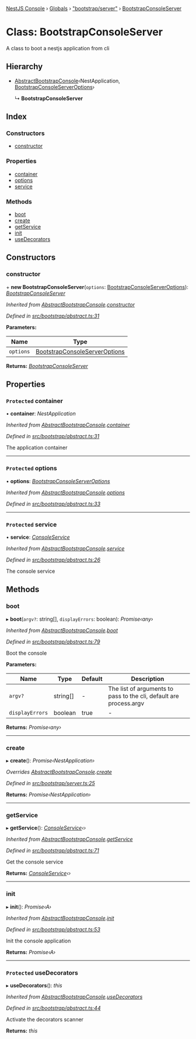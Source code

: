 [NestJS Console](../README.md) › [Globals](../globals.md) › ["bootstrap/server"](../modules/_bootstrap_server_.md) › [BootstrapConsoleServer](_bootstrap_server_.bootstrapconsoleserver.md)

# Class: BootstrapConsoleServer

A class to boot a nestjs application from cli

## Hierarchy

* [AbstractBootstrapConsole](_bootstrap_abstract_.abstractbootstrapconsole.md)‹NestApplication, [BootstrapConsoleServerOptions](../interfaces/_bootstrap_server_.bootstrapconsoleserveroptions.md)›

  ↳ **BootstrapConsoleServer**

## Index

### Constructors

* [constructor](_bootstrap_server_.bootstrapconsoleserver.md#constructor)

### Properties

* [container](_bootstrap_server_.bootstrapconsoleserver.md#protected-container)
* [options](_bootstrap_server_.bootstrapconsoleserver.md#protected-options)
* [service](_bootstrap_server_.bootstrapconsoleserver.md#protected-service)

### Methods

* [boot](_bootstrap_server_.bootstrapconsoleserver.md#boot)
* [create](_bootstrap_server_.bootstrapconsoleserver.md#create)
* [getService](_bootstrap_server_.bootstrapconsoleserver.md#getservice)
* [init](_bootstrap_server_.bootstrapconsoleserver.md#init)
* [useDecorators](_bootstrap_server_.bootstrapconsoleserver.md#protected-usedecorators)

## Constructors

###  constructor

\+ **new BootstrapConsoleServer**(`options`: [BootstrapConsoleServerOptions](../interfaces/_bootstrap_server_.bootstrapconsoleserveroptions.md)): *[BootstrapConsoleServer](_bootstrap_server_.bootstrapconsoleserver.md)*

*Inherited from [AbstractBootstrapConsole](_bootstrap_abstract_.abstractbootstrapconsole.md).[constructor](_bootstrap_abstract_.abstractbootstrapconsole.md#constructor)*

*Defined in [src/bootstrap/abstract.ts:31](https://github.com/Pop-Code/nestjs-console/blob/7562159/src/bootstrap/abstract.ts#L31)*

**Parameters:**

Name | Type |
------ | ------ |
`options` | [BootstrapConsoleServerOptions](../interfaces/_bootstrap_server_.bootstrapconsoleserveroptions.md) |

**Returns:** *[BootstrapConsoleServer](_bootstrap_server_.bootstrapconsoleserver.md)*

## Properties

### `Protected` container

• **container**: *NestApplication*

*Inherited from [AbstractBootstrapConsole](_bootstrap_abstract_.abstractbootstrapconsole.md).[container](_bootstrap_abstract_.abstractbootstrapconsole.md#protected-container)*

*Defined in [src/bootstrap/abstract.ts:31](https://github.com/Pop-Code/nestjs-console/blob/7562159/src/bootstrap/abstract.ts#L31)*

The application container

___

### `Protected` options

• **options**: *[BootstrapConsoleServerOptions](../interfaces/_bootstrap_server_.bootstrapconsoleserveroptions.md)*

*Inherited from [AbstractBootstrapConsole](_bootstrap_abstract_.abstractbootstrapconsole.md).[options](_bootstrap_abstract_.abstractbootstrapconsole.md#protected-options)*

*Defined in [src/bootstrap/abstract.ts:33](https://github.com/Pop-Code/nestjs-console/blob/7562159/src/bootstrap/abstract.ts#L33)*

___

### `Protected` service

• **service**: *[ConsoleService](_service_.consoleservice.md)*

*Inherited from [AbstractBootstrapConsole](_bootstrap_abstract_.abstractbootstrapconsole.md).[service](_bootstrap_abstract_.abstractbootstrapconsole.md#protected-service)*

*Defined in [src/bootstrap/abstract.ts:26](https://github.com/Pop-Code/nestjs-console/blob/7562159/src/bootstrap/abstract.ts#L26)*

The console service

## Methods

###  boot

▸ **boot**(`argv?`: string[], `displayErrors`: boolean): *Promise‹any›*

*Inherited from [AbstractBootstrapConsole](_bootstrap_abstract_.abstractbootstrapconsole.md).[boot](_bootstrap_abstract_.abstractbootstrapconsole.md#boot)*

*Defined in [src/bootstrap/abstract.ts:79](https://github.com/Pop-Code/nestjs-console/blob/7562159/src/bootstrap/abstract.ts#L79)*

Boot the console

**Parameters:**

Name | Type | Default | Description |
------ | ------ | ------ | ------ |
`argv?` | string[] | - | The list of arguments to pass to the cli, default are process.argv  |
`displayErrors` | boolean | true | - |

**Returns:** *Promise‹any›*

___

###  create

▸ **create**(): *Promise‹NestApplication›*

*Overrides [AbstractBootstrapConsole](_bootstrap_abstract_.abstractbootstrapconsole.md).[create](_bootstrap_abstract_.abstractbootstrapconsole.md#abstract-create)*

*Defined in [src/bootstrap/server.ts:25](https://github.com/Pop-Code/nestjs-console/blob/7562159/src/bootstrap/server.ts#L25)*

**Returns:** *Promise‹NestApplication›*

___

###  getService

▸ **getService**(): *[ConsoleService](_service_.consoleservice.md)‹›*

*Inherited from [AbstractBootstrapConsole](_bootstrap_abstract_.abstractbootstrapconsole.md).[getService](_bootstrap_abstract_.abstractbootstrapconsole.md#getservice)*

*Defined in [src/bootstrap/abstract.ts:71](https://github.com/Pop-Code/nestjs-console/blob/7562159/src/bootstrap/abstract.ts#L71)*

Get the console service

**Returns:** *[ConsoleService](_service_.consoleservice.md)‹›*

___

###  init

▸ **init**(): *Promise‹A›*

*Inherited from [AbstractBootstrapConsole](_bootstrap_abstract_.abstractbootstrapconsole.md).[init](_bootstrap_abstract_.abstractbootstrapconsole.md#init)*

*Defined in [src/bootstrap/abstract.ts:53](https://github.com/Pop-Code/nestjs-console/blob/7562159/src/bootstrap/abstract.ts#L53)*

Init the console application

**Returns:** *Promise‹A›*

___

### `Protected` useDecorators

▸ **useDecorators**(): *this*

*Inherited from [AbstractBootstrapConsole](_bootstrap_abstract_.abstractbootstrapconsole.md).[useDecorators](_bootstrap_abstract_.abstractbootstrapconsole.md#protected-usedecorators)*

*Defined in [src/bootstrap/abstract.ts:44](https://github.com/Pop-Code/nestjs-console/blob/7562159/src/bootstrap/abstract.ts#L44)*

Activate the decorators scanner

**Returns:** *this*
